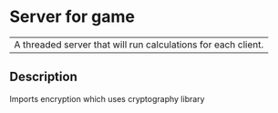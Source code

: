 # Server for game

<table>
<tr>
<td>
    A threaded server that will run calculations for each client.
</td>
</tr>
</table>

## Description
Imports encryption which uses cryptography library